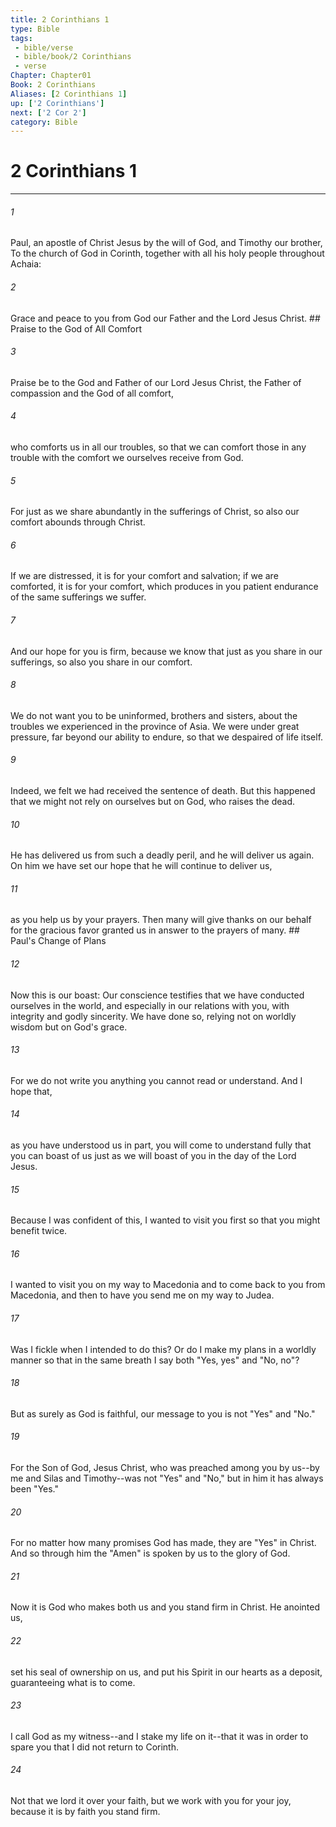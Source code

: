 ```yaml
---
title: 2 Corinthians 1
type: Bible
tags:
 - bible/verse
 - bible/book/2 Corinthians
 - verse
Chapter: Chapter01
Book: 2 Corinthians
Aliases: [2 Corinthians 1]
up: ['2 Corinthians']
next: ['2 Cor 2']
category: Bible
---
```

# 2 Corinthians 1

***


###### 1 
Paul, an apostle of Christ Jesus by the will of God, and Timothy our brother, To the church of God in Corinth, together with all his holy people throughout Achaia: 

###### 2 
Grace and peace to you from God our Father and the Lord Jesus Christ. ## Praise to the God of All Comfort 

###### 3 
Praise be to the God and Father of our Lord Jesus Christ, the Father of compassion and the God of all comfort, 

###### 4 
who comforts us in all our troubles, so that we can comfort those in any trouble with the comfort we ourselves receive from God. 

###### 5 
For just as we share abundantly in the sufferings of Christ, so also our comfort abounds through Christ. 

###### 6 
If we are distressed, it is for your comfort and salvation; if we are comforted, it is for your comfort, which produces in you patient endurance of the same sufferings we suffer. 

###### 7 
And our hope for you is firm, because we know that just as you share in our sufferings, so also you share in our comfort. 

###### 8 
We do not want you to be uninformed, brothers and sisters, about the troubles we experienced in the province of Asia. We were under great pressure, far beyond our ability to endure, so that we despaired of life itself. 

###### 9 
Indeed, we felt we had received the sentence of death. But this happened that we might not rely on ourselves but on God, who raises the dead. 

###### 10 
He has delivered us from such a deadly peril, and he will deliver us again. On him we have set our hope that he will continue to deliver us, 

###### 11 
as you help us by your prayers. Then many will give thanks on our behalf for the gracious favor granted us in answer to the prayers of many. ## Paul's Change of Plans 

###### 12 
Now this is our boast: Our conscience testifies that we have conducted ourselves in the world, and especially in our relations with you, with integrity and godly sincerity. We have done so, relying not on worldly wisdom but on God's grace. 

###### 13 
For we do not write you anything you cannot read or understand. And I hope that, 

###### 14 
as you have understood us in part, you will come to understand fully that you can boast of us just as we will boast of you in the day of the Lord Jesus. 

###### 15 
Because I was confident of this, I wanted to visit you first so that you might benefit twice. 

###### 16 
I wanted to visit you on my way to Macedonia and to come back to you from Macedonia, and then to have you send me on my way to Judea. 

###### 17 
Was I fickle when I intended to do this? Or do I make my plans in a worldly manner so that in the same breath I say both "Yes, yes" and "No, no"? 

###### 18 
But as surely as God is faithful, our message to you is not "Yes" and "No." 

###### 19 
For the Son of God, Jesus Christ, who was preached among you by us--by me and Silas and Timothy--was not "Yes" and "No," but in him it has always been "Yes." 

###### 20 
For no matter how many promises God has made, they are "Yes" in Christ. And so through him the "Amen" is spoken by us to the glory of God. 

###### 21 
Now it is God who makes both us and you stand firm in Christ. He anointed us, 

###### 22 
set his seal of ownership on us, and put his Spirit in our hearts as a deposit, guaranteeing what is to come. 

###### 23 
I call God as my witness--and I stake my life on it--that it was in order to spare you that I did not return to Corinth. 

###### 24 
Not that we lord it over your faith, but we work with you for your joy, because it is by faith you stand firm. 

